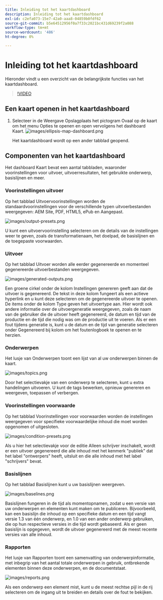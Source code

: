 ```yaml
---
title: Inleiding tot het kaartdashboard
description: Inleiding tot het kaartdashboard
exl-id: c2efa073-15e7-42a0-aaa8-04859b0fdf62
source-git-commit: b5e64512956f0a7f33c2021bc431d69239f2a088
workflow-type: tm+mt
source-wordcount: '486'
ht-degree: 0%

---
```


# Inleiding tot het kaartdashboard

Hieronder vindt u een overzicht van de belangrijkste functies van het kaartdashboard.

>[!VIDEO](https://video.tv.adobe.com/v/339040)

## Een kaart openen in het kaartdashboard

1. Selecteer in de Weergave Opslagplaats het pictogram Ovaal op de kaart om het menu Opties te openen en open vervolgens het dashboard Kaart.
   ![images/ellipsis-map-dashboard.png](images/ellipsis-map-dashboard.png)

   Het kaartdashboard wordt op een ander tabblad geopend.

## Componenten van het kaartdashboard

Het dashboard Kaart bevat een aantal tabbladen, waaronder voorinstellingen voor uitvoer, uitvoerresultaten, het gebruikte onderwerp, basislijnen en meer.

### Voorinstellingen uitvoer

Op het tabblad Uitvoervoorinstellingen worden de standaardvoorinstellingen voor de verschillende typen uitvoerbestanden weergegeven: AEM Site, PDF, HTML5, ePub en Aangepast.

![images/output-presets.png](images/output-presets.png)

U kunt een uitvoervoorinstelling selecteren om de details van de instellingen weer te geven, zoals de transformatienaam, het doelpad, de basislijnen en de toegepaste voorwaarden.

### Uitvoer

Op het tabblad Uitvoer worden alle eerder gegenereerde en momenteel gegenereerde uitvoerbestanden weergegeven.

![images/generated-outputs.png](images/generated-outputs.png)

Een groene cirkel onder de kolom Instellingen genereren geeft aan dat de uitvoer is gegenereerd. De tekst in deze kolom fungeert als een actieve hyperlink en u kunt deze selecteren om de gegenereerde uitvoer te openen. De items onder de kolom Type geven het uitvoertype aan.
Hier wordt ook andere informatie over de uitvoergeneratie weergegeven, zoals de naam van de gebruiker die de uitvoer heeft gegenereerd, de datum en tijd van de productie en de tijd die nodig was om de productie uit te voeren. Als er een fout tijdens generatie is, kunt u de datum en de tijd van generatie selecteren onder Gegenereerd bij kolom om het foutenlogboek te openen en te herzien.

### Onderwerpen

Het lusje van Onderwerpen toont een lijst van al uw onderwerpen binnen de kaart.

![images/topics.png](images/topics.png)

Door het selectievakje van een onderwerp te selecteren, kunt u extra handelingen uitvoeren. U kunt de tags bewerken, opnieuw genereren en weergeven, toepassen of verbergen.

### Voorinstellingen voorwaarde

Op het tabblad Voorinstellingen voor voorwaarden worden de instellingen weergegeven voor specifieke voorwaardelijke inhoud die moet worden opgenomen of uitgesloten.

![images/condition-presets.png](images/condition-presets.png)

Als u hier het selectievakje voor de editie Alleen schrijver inschakelt, wordt er een uitvoer gegenereerd die alle inhoud met het kenmerk &quot;publiek&quot; dat het label &quot;ontwerpers&quot; heeft, uitsluit en die alle inhoud met het label &quot;schrijvers&quot; bevat.

### Basislijnen

Op het tabblad Basislijnen kunt u uw basislijnen weergeven.

![images/baselines.png](images/baselines.png)

Basislijnen fungeren in de tijd als momentopnamen, zodat u een versie van uw onderwerpen en elementen kunt maken om te publiceren. Bijvoorbeeld, kan een basislijn die inhoud op een specifieke datum en een tijd vangt versie 1.3 van één onderwerp, en 1.0 van een ander onderwerp gebruiken, die op hun respectieve versies in die tijd wordt gebaseerd.
Als er geen basislijn is opgegeven, wordt de uitvoer gegenereerd met de meest recente versies van alle inhoud.

### Rapporten

Het lusje van Rapporten toont een samenvatting van onderwerpinformatie, met inbegrip van het aantal totale onderwerpen in gebruik, ontbrekende elementen binnen deze onderwerpen, en de documentstaat.

![images/reports.png](images/reports.png)

Als een onderwerp een element mist, kunt u de meest rechtse pijl in de rij selecteren om de ingang uit te breiden en details over de fout te bekijken.

